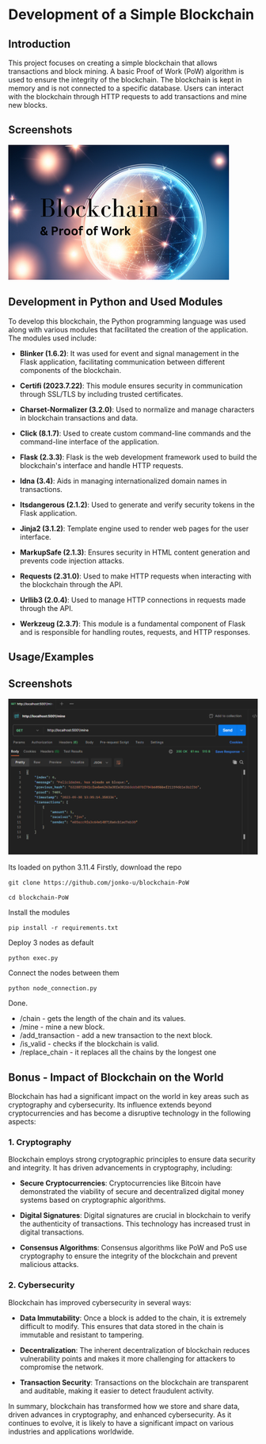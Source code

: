 # Development of a Simple Blockchain

## Introduction

This project focuses on creating a simple blockchain that allows transactions and block mining. A basic Proof of Work (PoW) algorithm is used to ensure the integrity of the blockchain. The blockchain is kept in memory and is not connected to a specific database. Users can interact with the blockchain through HTTP requests to add transactions and mine new blocks.


## Screenshots

![intro](/screenshots/screenshot.png)


## Development in Python and Used Modules

To develop this blockchain, the Python programming language was used along with various modules that facilitated the creation of the application. The modules used include:

- **Blinker (1.6.2)**: It was used for event and signal management in the Flask application, facilitating communication between different components of the blockchain.

- **Certifi (2023.7.22)**: This module ensures security in communication through SSL/TLS by including trusted certificates.

- **Charset-Normalizer (3.2.0)**: Used to normalize and manage characters in blockchain transactions and data.

- **Click (8.1.7)**: Used to create custom command-line commands and the command-line interface of the application.

- **Flask (2.3.3)**: Flask is the web development framework used to build the blockchain's interface and handle HTTP requests.

- **Idna (3.4)**: Aids in managing internationalized domain names in transactions.

- **Itsdangerous (2.1.2)**: Used to generate and verify security tokens in the Flask application.

- **Jinja2 (3.1.2)**: Template engine used to render web pages for the user interface.

- **MarkupSafe (2.1.3)**: Ensures security in HTML content generation and prevents code injection attacks.

- **Requests (2.31.0)**: Used to make HTTP requests when interacting with the blockchain through the API.

- **Urllib3 (2.0.4)**: Used to manage HTTP connections in requests made through the API.

- **Werkzeug (2.3.7)**: This module is a fundamental component of Flask and is responsible for handling routes, requests, and HTTP responses.

## Usage/Examples

## Screenshots

![postman](/screenshots/screenshot1.png)


Its loaded on python 3.11.4
Firstly, download the repo
```
git clone https://github.com/jonko-u/blockchain-PoW
```

```
cd blockchain-PoW
```
Install the modules
```
pip install -r requirements.txt
```
Deploy 3 nodes as default
```
python exec.py
```
Connect the nodes between them
```
python node_connection.py
```
Done.

- /chain - gets the length of the chain and its values.
- /mine - mine a new block.
- /add_transaction - add a new transaction to the next block.
- /is_valid - checks if the blockchain is valid.
- /replace_chain - it replaces all the chains by the longest one


## Bonus - Impact of Blockchain on the World

Blockchain has had a significant impact on the world in key areas such as cryptography and cybersecurity. Its influence extends beyond cryptocurrencies and has become a disruptive technology in the following aspects:

### 1. Cryptography

Blockchain employs strong cryptographic principles to ensure data security and integrity. It has driven advancements in cryptography, including:

- **Secure Cryptocurrencies**: Cryptocurrencies like Bitcoin have demonstrated the viability of secure and decentralized digital money systems based on cryptographic algorithms.

- **Digital Signatures**: Digital signatures are crucial in blockchain to verify the authenticity of transactions. This technology has increased trust in digital transactions.

- **Consensus Algorithms**: Consensus algorithms like PoW and PoS use cryptography to ensure the integrity of the blockchain and prevent malicious attacks.

### 2. Cybersecurity

Blockchain has improved cybersecurity in several ways:

- **Data Immutability**: Once a block is added to the chain, it is extremely difficult to modify. This ensures that data stored in the chain is immutable and resistant to tampering.

- **Decentralization**: The inherent decentralization of blockchain reduces vulnerability points and makes it more challenging for attackers to compromise the network.

- **Transaction Security**: Transactions on the blockchain are transparent and auditable, making it easier to detect fraudulent activity.

In summary, blockchain has transformed how we store and share data, driven advances in cryptography, and enhanced cybersecurity. As it continues to evolve, it is likely to have a significant impact on various industries and applications worldwide.
